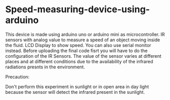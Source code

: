 # Speed-measuring-device-using-arduino
This device is made using arduino uno or arduino mini as microcontroller.
IR sensors with analog value to measure a speed of an object moving inside the fluid.
LCD Display to show speed. You can also use serial monitor instead.
Before uploading the final code fisrt you will have to do the configuration of the IR Sensors.
The value of the sensor varies at different places and at different conditions due to the availability of the infrared radiations presnts in the environment.


Precaution:

Don't perform this experiment in sunlight or in open area in day light because the sensor will detect the infrared present in the sunlight.
